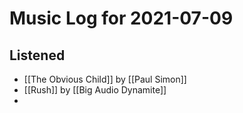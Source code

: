 # Music Log for 2021-07-09

## Listened

- [[The Obvious Child]] by [[Paul Simon]]
- [[Rush]] by [[Big Audio Dynamite]]
- 